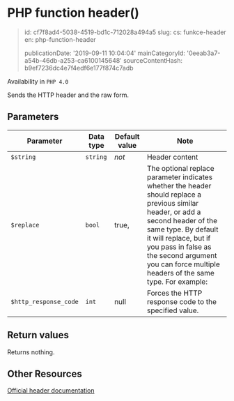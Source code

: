 PHP function header()
=====================

> id: cf7f8ad4-5038-4519-bd1c-712028a494a5
> slug:
> 	cs: funkce-header
> 	en: php-function-header
> 
> publicationDate: '2019-09-11 10:04:04'
> mainCategoryId: '0eeab3a7-a54b-46db-a253-ca6100145648'
> sourceContentHash: b9ef7236dc4e7f4edf6e177f874c7adb

Availability in `PHP 4.0`

Sends the HTTP header and the raw form.

Parameters
--------------

| Parameter | Data type | Default value | Note |
|-----|-----|-----|-----|
| `$string` | `string` | *not* | Header content |
| `$replace` | `bool` | true, | The optional replace parameter indicates whether the header should replace a previous similar header, or add a second header of the same type. By default it will replace, but if you pass in false as the second argument you can force multiple headers of the same type. For example: |
| `$http_response_code` | `int` | null | Forces the HTTP response code to the specified value. |


Return values
----------------

Returns nothing.


Other Resources
------------

[Official header documentation](https://www.php.net/manual/en/function.header.php)
